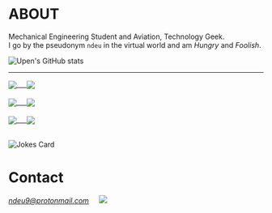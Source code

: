 
# ABOUT
 Mechanical Engineering Student and Aviation, Technology Geek. \
 I go by the pseudonym `ndeu` in the virtual world and am *Hungry* and *Foolish*. 
 

![Upen's GitHub stats](https://github-readme-stats.vercel.app/api?username=UpenTech&show_icons=true&theme=dark) 
<!-- Markdown -->
---
<a href="https://github.com/UpenTech/Web_Scrapper-Movies-">
  <img align="center" src="https://github-readme-stats.vercel.app/api/pin/?username=UpenTech&repo=Web_Scrapper-Movies-&theme=gotham" /> &nbsp;&nbsp;&nbsp;
</a>

<a href="https://github.com/UpenTech/convoychat">
  <img align="center" src="https://github-readme-stats.vercel.app/api/pin/?username=UpenTech&repo=__Calculator&theme=gotham" /> 
</a> 

<br>
<br>

<a href="https://github.com/UpenTech/Turtle-Race">
  <img align="center" src="https://github-readme-stats.vercel.app/api/pin/?username=UpenTech&repo=Turtle-Race&theme=gotham" /> &nbsp;&nbsp;&nbsp;
</a>

<a href="https://github.com/UpenTech/SmartFridge">
  <img align="center" src="https://github-readme-stats.vercel.app/api/pin/?username=UpenTech&repo=SmartFridge&theme=gotham" />
</a> 

<br>
<br>

<a href="https://github.com/UpenTech/ZombieApocalypse">
  <img align="center" src="https://github-readme-stats.vercel.app/api/pin/?username=UpenTech&repo=ZombieApocalypse&theme=gotham" /> &nbsp;&nbsp;&nbsp;
</a>  

<a href="https://github.com/UpenTech/C-Projects">
  <img align="center" src="https://github-readme-stats.vercel.app/api/pin/?username=UpenTech&repo=C-Projects&theme=gotham" />
</a> 

<br>
<br>

![Jokes Card](https://readme-jokes.vercel.app/api?hideBorder&theme=vue-dark&qColor=%23944bcc&aColor=%23bbdb51) 
<br>
# Contact
*ndeu9@protonmail.com*  &nbsp;&nbsp;&nbsp;   <img src="https://img.shields.io/badge/ProtonMail-8B89CC?style=for-the-badge&logo=protonmail&logoColor=white"> 
